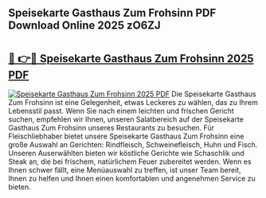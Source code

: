 ## Speisekarte Gasthaus Zum Frohsinn PDF Download Online 2025 zO6ZJ

# <h2><a href="http://gc9ohr.nevu.top/?p=Speisekarte+Gasthaus+Zum+Frohsinn">🔗 👉🔴 Speisekarte Gasthaus Zum Frohsinn 2025 PDF</a></h2>

[![Speisekarte Gasthaus Zum Frohsinn 2025 PDF](https://i.imgur.com/dBaPXMq.png)](http://gc9ohr.nevu.top/?p=Speisekarte+Gasthaus+Zum+Frohsinn)
Die Speisekarte Gasthaus Zum Frohsinn ist eine Gelegenheit, etwas Leckeres zu wählen, das zu Ihrem Lebensstil passt. Wenn Sie nach einem leichten und frischen Gericht suchen, empfehlen wir Ihnen, unseren Salatbereich auf der Speisekarte Gasthaus Zum Frohsinn unseres Restaurants zu besuchen. Für Fleischliebhaber bietet unsere Speisekarte Gasthaus Zum Frohsinn eine große Auswahl an Gerichten: Rindfleisch, Schweinefleisch, Huhn und Fisch. Unseren Auserwählten bieten wir köstliche Gerichte wie Schaschlik und Steak an, die bei frischem, natürlichem Feuer zubereitet werden. Wenn es Ihnen schwer fällt, eine Menüauswahl zu treffen, ist unser Team bereit, Ihnen zu helfen und Ihnen einen komfortablen und angenehmen Service zu bieten.
